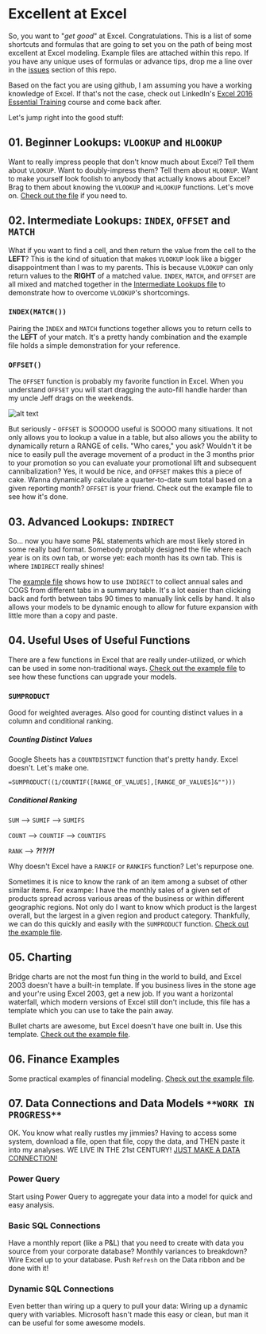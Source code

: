 # Excellent at Excel

So, you want to "_get good_" at Excel. Congratulations. This is a list of some shortcuts and formulas that are going to set you on the path of being most excellent at Excel modeling. Example files are attached within this repo. If you have any unique uses of formulas or advance tips, drop me a line over in the [issues](https://github.com/castlenthesky/excellent_at_excel/issues) section of this repo.

Based on the fact you are using github, I am assuming you have a working knowledge of Excel. If that's not the case, check out LinkedIn's [Excel 2016 Essential Training](https://www.linkedin.com/learning/excel-2016-essential-training/welcome) course and come back after.

Let's jump right into the good stuff:

## 01. Beginner Lookups: `VLOOKUP` and `HLOOKUP`

Want to really impress people that don't know much about Excel? Tell them about `VLOOKUP`. Want to doubly-impress them? Tell them about `HLOOKUP`. Want to make yourself look foolish to anybody that actually knows about Excel? Brag to them about knowing the `VLOOKUP` and `HLOOKUP` functions. Let's move on. [Check out the file](https://github.com/castlenthesky/excellent_at_excel/blob/master/01.%20Begginer%20Lookups.xlsx?raw=true) if you need to.

## 02. Intermediate Lookups: `INDEX`, `OFFSET` and `MATCH`

What if you want to find a cell, and then return the value from the cell to the **LEFT**? This is the kind of situation that makes `VLOOKUP` look like a bigger disappointment than I was to my parents. This is because `VLOOKUP` can only return values to the **RIGHT** of a matched value. `INDEX`, `MATCH`, and `OFFSET` are all mixed and matched together in the [Intermediate Lookups file](https://github.com/castlenthesky/excellent_at_excel/blob/master/02.%20Intermediate%20Lookups.xlsx?raw=true) to demonstrate how to overcome `VLOOKUP`'s shortcomings.

### `INDEX(MATCH())`

Pairing the `INDEX` and `MATCH` functions together allows you to return cells to the **LEFT** of your match. It's a pretty handy combination and the example file holds a simple demonstration for your reference.

### `OFFSET()`

The `OFFSET` function is probably my favorite function in Excel. When you understand `OFFSET` you will start dragging the auto-fill handle harder than my uncle Jeff drags on the weekends.

![alt text](https://i.imgflip.com/3cqujr.jpg "Car Salesman Meme")

But seriously - `OFFSET` is SOOOOO useful is SOOOO many sitiuations. It not only allows you to lookup a value in a table, but also allows you the ability to dynamically return a RANGE of cells. "Who cares," you ask? Wouldn't it be nice to easily pull the average movement of a product in the 3 months prior to your promotion so you can evaluate your promotional lift and subsequent cannibalization? Yes, it would be nice, and `OFFSET` makes this a piece of cake. Wanna dynamically calculate a quarter-to-date sum total based on a given reporting month? `OFFSET` is your friend. Check out the example file to see how it's done.

## 03. Advanced Lookups: `INDIRECT`

So... now you have some P&L statements which are most likely stored in some really bad format. Somebody probably designed the file where each year is on its own tab, or worse yet: each month has its own tab. This is where `INDIRECT` really shines!

The [example file](https://github.com/castlenthesky/excellent_at_excel/blob/master/03.%20Advanced%20Lookups.xlsx?raw=true) shows how to use `INDIRECT` to collect annual sales and COGS from different tabs in a summary table. It's a lot easier than clicking back and forth between tabs 90 times to manually link cells by hand. It also allows your models to be dynamic enough to allow for future expansion with little more than a copy and paste.

## 04. Useful Uses of Useful Functions

There are a few functions in Excel that are really under-utilized, or which can be used in some non-traditional ways. [Check out the example file](https://github.com/castlenthesky/excellent_at_excel/blob/master/04.%20Useful%20Uses%20of%20Useful%20Functions.xlsx?raw=true) to see how these functions can upgrade your models.

### `SUMPRODUCT`

Good for weighted averages. Also good for counting distinct values in a column and conditional ranking.

##### Counting Distinct Values

Google Sheets has a `COUNTDISTINCT` function that's pretty handy. Excel doesn't. Let's make one.

`=SUMPRODUCT((1/COUNTIF([RANGE_OF_VALUES],[RANGE_OF_VALUES]&"")))`

##### Conditional Ranking

`SUM` --> `SUMIF` --> `SUMIFS`

`COUNT` --> `COUNTIF` --> `COUNTIFS`

`RANK` --> **_?!?!?!_**

Why doesn't Excel have a `RANKIF` or `RANKIFS` function? Let's repurpose one.

Sometimes it is nice to know the rank of an item among a subset of other similar items. For exampe: I have the monthly sales of a given set of products spread across various areas of the business or within different geographic regions. Not only do I want to know which product is the largest overall, but the largest in a given region and product category. Thankfully, we can do this quickly and easily with the `SUMPRODUCT` function. [Check out the example file](https://github.com/castlenthesky/excellent_at_excel/blob/master/04.%20Useful%20Uses%20of%20Useful%20Functions.xlsx?raw=true).

## 05. Charting

Bridge charts are not the most fun thing in the world to build, and Excel 2003 doesn't have a built-in template. If you business lives in the stone age and your're using Excel 2003, get a new job. If you want a horizontal waterfall, which modern versions of Excel still don't include, this file has a template which you can use to take the pain away.

Bullet charts are awesome, but Excel doesn't have one built in. Use this template.
[Check out the example file](https://github.com/castlenthesky/excellent_at_excel/blob/master/05.%20Charting.xlsx?raw=true).

## 06. Finance Examples

Some practical examples of financial modeling. [Check out the example file](https://github.com/castlenthesky/excellent_at_excel/blob/master/06.%20Finance%20Examples.xlsx?raw=true).

## 07. Data Connections and Data Models `**WORK IN PROGRESS**`

OK. You know what really rustles my jimmies? Having to access some system, download a file, open that file, copy the data, and THEN paste it into my analyses. WE LIVE IN THE 21st CENTURY! [JUST MAKE A DATA CONNECTION!](https://github.com/castlenthesky/excellent_at_excel/blob/master/07.%20Data%20Connections.xlsx?raw=true)

### Power Query

Start using Power Query to aggregate your data into a model for quick and easy analysis.

### Basic SQL Connections

Have a monthly report (like a P&L) that you need to create with data you source from your corporate database? Monthly variances to breakdown? Wire Excel up to your database. Push `Refresh` on the Data ribbon and be done with it!

### Dynamic SQL Connections

Even better than wiring up a query to pull your data: Wiring up a dynamic query with variables. Microsoft hasn't made this easy or clean, but man it can be useful for some awesome models.
